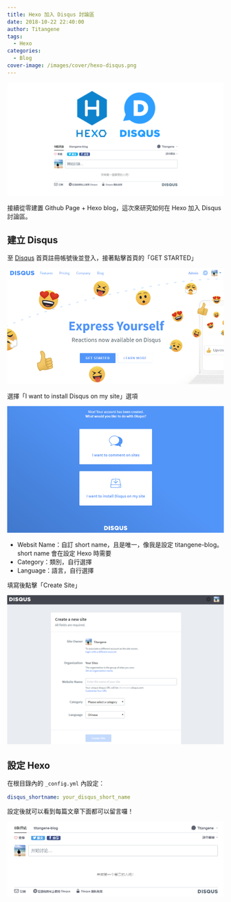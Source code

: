 ```yaml
---
title: Hexo 加入 Disqus 討論區
date: 2018-10-22 22:40:00
author: Titangene
tags:
  - Hexo
categories:
  - Blog
cover-image: /images/cover/hexo-disqus.png
---
```


![](../images/cover/hexo-disqus.png)

接續從零建置 Github Page + Hexo blog，這次來研究如何在 Hexo 加入 Disqus 討論區。

<!-- more -->

## 建立 Disqus
至 [Disqus](https://disqus.com/) 首頁註冊帳號後並登入，接著點擊首頁的「GET STARTED」

![](../images/hexo-disqus/disqus-home-page.png)

選擇「I want to install Disqus on my site」選項

![](../images/hexo-disqus/disqus-on-my-site.png)

- Websit Name：自訂 short name，且是唯一，像我是設定 titangene-blog。short name 會在設定 Hexo 時需要
- Category：類別，自行選擇
- Language：語言，自行選擇

填寫後點擊「Create Site」

![](../images/hexo-disqus/disqus-create-a-new-site.png)

## 設定 Hexo
在根目錄內的 `_config.yml` 內設定：

```yaml
disqus_shortname: your_disqus_short_name
```

設定後就可以看到每篇文章下面都可以留言囉！

![](../images/hexo-disqus/disqus-hexo.png)